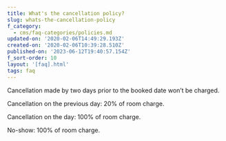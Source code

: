 ```yaml
---
title: What's the cancellation policy?
slug: whats-the-cancellation-policy
f_category:
  - cms/faq-categories/policies.md
updated-on: '2020-02-06T14:49:29.193Z'
created-on: '2020-02-06T10:39:28.510Z'
published-on: '2023-06-12T19:40:57.154Z'
f_sort-order: 10
layout: '[faq].html'
tags: faq
---
```


Cancellation made by two days prior to the booked date won’t be charged.

Cancellation on the previous day: 20% of room charge.

Cancellation on the day: 100% of room charge.

No-show: 100% of room charge.

‍
